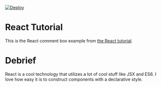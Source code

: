 [![Deploy](https://www.herokucdn.com/deploy/button.png)](https://heroku.com/deploy)

# React Tutorial

This is the React comment box example from [the React tutorial](http://facebook.github.io/react/docs/tutorial.html).

# Debrief

React is a cool technology that utilizes a lot of cool stuff like JSX and ES6.
I love how easy it is to construct components with a declarative style.
